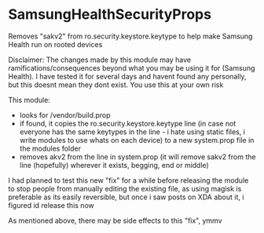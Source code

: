 # SamsungHealthSecurityProps

Removes "sakv2" from ro.security.keystore.keytype to help make Samsung Health run on rooted devices

Disclaimer:  The changes made by this module may have ramifications/consequences beyond what you may be using it for (Samsung 
Health). I have tested it for several days and havent found any personally, but this doesnt mean they dont exist. You use this at your 
own risk

This module:

- looks for /vendor/build.prop
- if found, it copies the ro.security.keystore.keytype line (in case not everyone has the same keytypes in the line - i hate using 
static files, i write modules to use whats on each device) to a new system.prop file in the modules folder 
- removes akv2 from the line in system.prop (it will remove sakv2 from the line (hopefully) wherever it exists, begging, end or middle)

I had planned to test this new "fix" for a while before releasing the module to stop people from manually editing the existing file, as using 
magisk is preferable as its easily reversible, but once i saw posts on XDA about it, i figured id release this now

As mentioned above, there may be side effects to this "fix", ymmv
